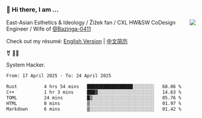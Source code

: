 ### 👋 Hi there, I am ...

<img align="right" src="https://github-readme-stats.vercel.app/api?username=victoryang00&show_icons=true&icon_color=0366d6&bg_color=ffffff&hide_title=true" />

East-Asian Esthetics & Ideology / Žižek fan / CXL HW&SW CoDesign Engineer / Wife of [@Bazinga-0411](https://bazinga-0411.github.io/)

Check out my résumé: [English Version](http://asplos.dev/) | [中文简历](http://asplos.dev/CN.html)

⚧️ 
🏳️‍⚧️ 

System Hacker.


<!--START_SECTION:waka-->

```txt
From: 17 April 2025 - To: 24 April 2025

Rust          4 hrs 54 mins   █████████████████░░░░░░░░   68.06 %
C++           1 hr 3 mins     ███▓░░░░░░░░░░░░░░░░░░░░░   14.63 %
TOML          24 mins         █▒░░░░░░░░░░░░░░░░░░░░░░░   05.76 %
HTML          8 mins          ▒░░░░░░░░░░░░░░░░░░░░░░░░   01.97 %
Markdown      6 mins          ▒░░░░░░░░░░░░░░░░░░░░░░░░   01.42 %
```

<!--END_SECTION:waka-->
